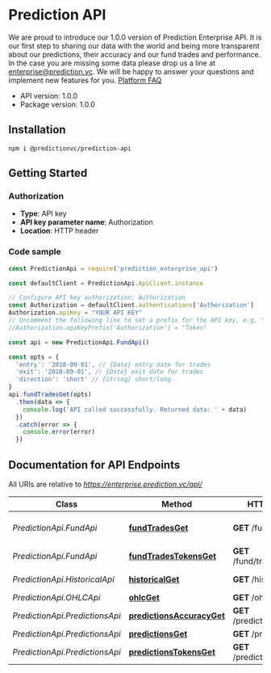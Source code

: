 # Prediction API

We are proud to introduce our 1.0.0 version of Prediction Enterprise API.  It is our first step to sharing our data with the world and being more transparent about our predictions, their accuracy and our fund trades and performance.  In the case you are missing some data please drop us a line at enterprise@prediction.vc. We will be happy to answer your questions and implement new features for you.  [Platform FAQ](https://predictionvc.freshdesk.com/support/solutions/)

- API version: 1.0.0
- Package version: 1.0.0

## Installation

```shell
npm i @predictionvc/prediction-api
```

## Getting Started

### Authorization

- **Type**: API key
- **API key parameter name**: Authorization
- **Location**: HTTP header

### Code sample

```javascript
const PredictionApi = require('prediction_enterprise_api')

const defaultClient = PredictionApi.ApiClient.instance

// Configure API key authorization: Authorization
const Authorization = defaultClient.authentications['Authorization']
Authorization.apiKey = "YOUR API KEY"
// Uncomment the following line to set a prefix for the API key, e.g. "Token" (defaults to null)
//Authorization.apiKeyPrefix['Authorization'] = "Token"

const api = new PredictionApi.FundApi()

const opts = {
  'entry': '2018-09-01', // {Date} entry date for trades
  'exit': '2018-09-01', // {Date} exit date for trades
  'direction': 'short' // {String} short/long
}
api.fundTradesGet(opts)
  .then(data => {
    console.log('API called successfully. Returned data: ' + data)
  })
  .catch(error => {
    console.error(error)
  })


```

## Documentation for API Endpoints

All URIs are relative to *https://enterprise.prediction.vc/api/*

Class | Method | HTTP request | Description
------------ | ------------- | ------------- | -------------
*PredictionApi.FundApi* | [**fundTradesGet**](docs/FundApi.md#fundTradesGet) | **GET** /fund/trades | Prediction Fund trade data
*PredictionApi.FundApi* | [**fundTradesTokensGet**](docs/FundApi.md#fundTradesTokensGet) | **GET** /fund/trades/tokens | Traded tokens
*PredictionApi.HistoricalApi* | [**historicalGet**](docs/HistoricalApi.md#historicalGet) | **GET** /historical | Historical Data
*PredictionApi.OHLCApi* | [**ohlcGet**](docs/OHLCApi.md#ohlcGet) | **GET** /ohlc | OHLC Data
*PredictionApi.PredictionsApi* | [**predictionsAccuracyGet**](docs/PredictionsApi.md#predictionsAccuracyGet) | **GET** /predictions/accuracy | Accuracy
*PredictionApi.PredictionsApi* | [**predictionsGet**](docs/PredictionsApi.md#predictionsGet) | **GET** /predictions | Predictions
*PredictionApi.PredictionsApi* | [**predictionsTokensGet**](docs/PredictionsApi.md#predictionsTokensGet) | **GET** /predictions/tokens | Tokens
